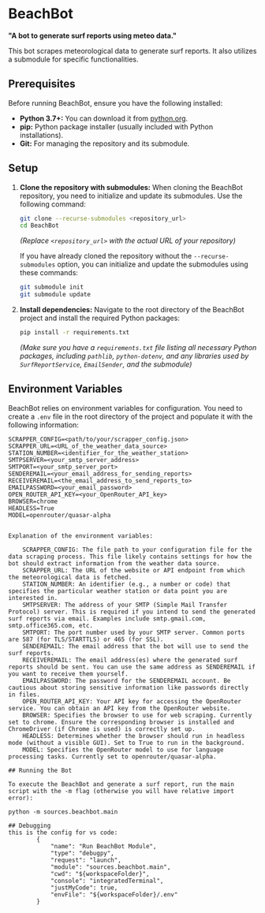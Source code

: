 # BeachBot

**"A bot to generate surf reports using meteo data."**

This bot scrapes meteorological data to generate surf reports. It also utilizes a submodule for specific functionalities.

## Prerequisites

Before running BeachBot, ensure you have the following installed:

* **Python 3.7+:** You can download it from [python.org](https://www.python.org/downloads/).
* **pip:** Python package installer (usually included with Python installations).
* **Git:** For managing the repository and its submodule.

## Setup

1.  **Clone the repository with submodules:**
    When cloning the BeachBot repository, you need to initialize and update its submodules. Use the following command:
    ```bash
    git clone --recurse-submodules <repository_url>
    cd BeachBot
    ```
    *(Replace `<repository_url>` with the actual URL of your repository)*

    If you have already cloned the repository without the `--recurse-submodules` option, you can initialize and update the submodules using these commands:
    ```bash
    git submodule init
    git submodule update
    ```

2.  **Install dependencies:**
    Navigate to the root directory of the BeachBot project and install the required Python packages:
    ```bash
    pip install -r requirements.txt
    ```
    *(Make sure you have a `requirements.txt` file listing all necessary Python packages, including `pathlib`, `python-dotenv`, and any libraries used by `SurfReportService`, `EmailSender`, and the submodule)*

## Environment Variables

BeachBot relies on environment variables for configuration. You need to create a `.env` file in the root directory of the project and populate it with the following information:

```dotenv
SCRAPPER_CONFIG=<path/to/your/scrapper_config.json>
SCRAPPER_URL=<URL_of_the_weather_data_source>
STATION_NUMBER=<identifier_for_the_weather_station>
SMTPSERVER=<your_smtp_server_address>
SMTPORT=<your_smtp_server_port>
SENDEREMAIL=<your_email_address_for_sending_reports>
RECEIVEREMAIL=<the_email_address_to_send_reports_to>
EMAILPASSWORD=<your_email_password>
OPEN_ROUTER_API_KEY=<your_OpenRouter_API_key>
BROWSER=chrome
HEADLESS=True
MODEL=openrouter/quasar-alpha


Explanation of the environment variables:

    SCRAPPER_CONFIG: The file path to your configuration file for the data scraping process. This file likely contains settings for how the bot should extract information from the weather data source.
    SCRAPPER_URL: The URL of the website or API endpoint from which the meteorological data is fetched.
    STATION_NUMBER: An identifier (e.g., a number or code) that specifies the particular weather station or data point you are interested in.
    SMTPSERVER: The address of your SMTP (Simple Mail Transfer Protocol) server. This is required if you intend to send the generated surf reports via email. Examples include smtp.gmail.com, smtp.office365.com, etc.
    SMTPORT: The port number used by your SMTP server. Common ports are 587 (for TLS/STARTTLS) or 465 (for SSL).
    SENDEREMAIL: The email address that the bot will use to send the surf reports.
    RECEIVEREMAIL: The email address(es) where the generated surf reports should be sent. You can use the same address as SENDEREMAIL if you want to receive them yourself.
    EMAILPASSWORD: The password for the SENDEREMAIL account. Be cautious about storing sensitive information like passwords directly in files.
    OPEN_ROUTER_API_KEY: Your API key for accessing the OpenRouter service. You can obtain an API key from the OpenRouter website.
    BROWSER: Specifies the browser to use for web scraping. Currently set to chrome. Ensure the corresponding browser is installed and ChromeDriver (if Chrome is used) is correctly set up.
    HEADLESS: Determines whether the browser should run in headless mode (without a visible GUI). Set to True to run in the background.
    MODEL: Specifies the OpenRouter model to use for language processing tasks. Currently set to openrouter/quasar-alpha.

## Running the Bot

To execute the BeachBot and generate a surf report, run the main script with the -m flag (otherwise you will have relative import error):

python -m sources.beachbot.main

## Debugging
this is the config for vs code:
        {
            "name": "Run BeachBot Module",
            "type": "debugpy",
            "request": "launch",
            "module": "sources.beachbot.main",
            "cwd": "${workspaceFolder}",
            "console": "integratedTerminal",
            "justMyCode": true,
            "envFile": "${workspaceFolder}/.env"
        }
